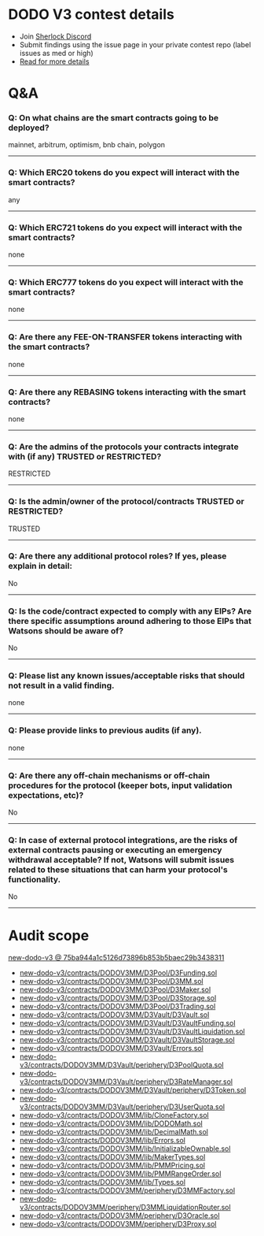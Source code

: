 
# DODO V3 contest details

- Join [Sherlock Discord](https://discord.gg/MABEWyASkp)
- Submit findings using the issue page in your private contest repo (label issues as med or high)
- [Read for more details](https://docs.sherlock.xyz/audits/watsons)

# Q&A

### Q: On what chains are the smart contracts going to be deployed?
mainnet, arbitrum, optimism, bnb chain, polygon
___

### Q: Which ERC20 tokens do you expect will interact with the smart contracts? 
any
___

### Q: Which ERC721 tokens do you expect will interact with the smart contracts? 
none
___

### Q: Which ERC777 tokens do you expect will interact with the smart contracts? 
none
___

### Q: Are there any FEE-ON-TRANSFER tokens interacting with the smart contracts?

none
___

### Q: Are there any REBASING tokens interacting with the smart contracts?

none
___

### Q: Are the admins of the protocols your contracts integrate with (if any) TRUSTED or RESTRICTED?
RESTRICTED
___

### Q: Is the admin/owner of the protocol/contracts TRUSTED or RESTRICTED?
TRUSTED
___

### Q: Are there any additional protocol roles? If yes, please explain in detail:
No
___

### Q: Is the code/contract expected to comply with any EIPs? Are there specific assumptions around adhering to those EIPs that Watsons should be aware of?
No
___

### Q: Please list any known issues/acceptable risks that should not result in a valid finding.
none
___

### Q: Please provide links to previous audits (if any).
none
___

### Q: Are there any off-chain mechanisms or off-chain procedures for the protocol (keeper bots, input validation expectations, etc)?
No
___

### Q: In case of external protocol integrations, are the risks of external contracts pausing or executing an emergency withdrawal acceptable? If not, Watsons will submit issues related to these situations that can harm your protocol's functionality.
No
___



# Audit scope


[new-dodo-v3 @ 75ba944a1c5126d73896b853b5baec29b3438311](https://github.com/DODOEX/new-dodo-v3/tree/75ba944a1c5126d73896b853b5baec29b3438311)
- [new-dodo-v3/contracts/DODOV3MM/D3Pool/D3Funding.sol](new-dodo-v3/contracts/DODOV3MM/D3Pool/D3Funding.sol)
- [new-dodo-v3/contracts/DODOV3MM/D3Pool/D3MM.sol](new-dodo-v3/contracts/DODOV3MM/D3Pool/D3MM.sol)
- [new-dodo-v3/contracts/DODOV3MM/D3Pool/D3Maker.sol](new-dodo-v3/contracts/DODOV3MM/D3Pool/D3Maker.sol)
- [new-dodo-v3/contracts/DODOV3MM/D3Pool/D3Storage.sol](new-dodo-v3/contracts/DODOV3MM/D3Pool/D3Storage.sol)
- [new-dodo-v3/contracts/DODOV3MM/D3Pool/D3Trading.sol](new-dodo-v3/contracts/DODOV3MM/D3Pool/D3Trading.sol)
- [new-dodo-v3/contracts/DODOV3MM/D3Vault/D3Vault.sol](new-dodo-v3/contracts/DODOV3MM/D3Vault/D3Vault.sol)
- [new-dodo-v3/contracts/DODOV3MM/D3Vault/D3VaultFunding.sol](new-dodo-v3/contracts/DODOV3MM/D3Vault/D3VaultFunding.sol)
- [new-dodo-v3/contracts/DODOV3MM/D3Vault/D3VaultLiquidation.sol](new-dodo-v3/contracts/DODOV3MM/D3Vault/D3VaultLiquidation.sol)
- [new-dodo-v3/contracts/DODOV3MM/D3Vault/D3VaultStorage.sol](new-dodo-v3/contracts/DODOV3MM/D3Vault/D3VaultStorage.sol)
- [new-dodo-v3/contracts/DODOV3MM/D3Vault/Errors.sol](new-dodo-v3/contracts/DODOV3MM/D3Vault/Errors.sol)
- [new-dodo-v3/contracts/DODOV3MM/D3Vault/periphery/D3PoolQuota.sol](new-dodo-v3/contracts/DODOV3MM/D3Vault/periphery/D3PoolQuota.sol)
- [new-dodo-v3/contracts/DODOV3MM/D3Vault/periphery/D3RateManager.sol](new-dodo-v3/contracts/DODOV3MM/D3Vault/periphery/D3RateManager.sol)
- [new-dodo-v3/contracts/DODOV3MM/D3Vault/periphery/D3Token.sol](new-dodo-v3/contracts/DODOV3MM/D3Vault/periphery/D3Token.sol)
- [new-dodo-v3/contracts/DODOV3MM/D3Vault/periphery/D3UserQuota.sol](new-dodo-v3/contracts/DODOV3MM/D3Vault/periphery/D3UserQuota.sol)
- [new-dodo-v3/contracts/DODOV3MM/lib/CloneFactory.sol](new-dodo-v3/contracts/DODOV3MM/lib/CloneFactory.sol)
- [new-dodo-v3/contracts/DODOV3MM/lib/DODOMath.sol](new-dodo-v3/contracts/DODOV3MM/lib/DODOMath.sol)
- [new-dodo-v3/contracts/DODOV3MM/lib/DecimalMath.sol](new-dodo-v3/contracts/DODOV3MM/lib/DecimalMath.sol)
- [new-dodo-v3/contracts/DODOV3MM/lib/Errors.sol](new-dodo-v3/contracts/DODOV3MM/lib/Errors.sol)
- [new-dodo-v3/contracts/DODOV3MM/lib/InitializableOwnable.sol](new-dodo-v3/contracts/DODOV3MM/lib/InitializableOwnable.sol)
- [new-dodo-v3/contracts/DODOV3MM/lib/MakerTypes.sol](new-dodo-v3/contracts/DODOV3MM/lib/MakerTypes.sol)
- [new-dodo-v3/contracts/DODOV3MM/lib/PMMPricing.sol](new-dodo-v3/contracts/DODOV3MM/lib/PMMPricing.sol)
- [new-dodo-v3/contracts/DODOV3MM/lib/PMMRangeOrder.sol](new-dodo-v3/contracts/DODOV3MM/lib/PMMRangeOrder.sol)
- [new-dodo-v3/contracts/DODOV3MM/lib/Types.sol](new-dodo-v3/contracts/DODOV3MM/lib/Types.sol)
- [new-dodo-v3/contracts/DODOV3MM/periphery/D3MMFactory.sol](new-dodo-v3/contracts/DODOV3MM/periphery/D3MMFactory.sol)
- [new-dodo-v3/contracts/DODOV3MM/periphery/D3MMLiquidationRouter.sol](new-dodo-v3/contracts/DODOV3MM/periphery/D3MMLiquidationRouter.sol)
- [new-dodo-v3/contracts/DODOV3MM/periphery/D3Oracle.sol](new-dodo-v3/contracts/DODOV3MM/periphery/D3Oracle.sol)
- [new-dodo-v3/contracts/DODOV3MM/periphery/D3Proxy.sol](new-dodo-v3/contracts/DODOV3MM/periphery/D3Proxy.sol)


